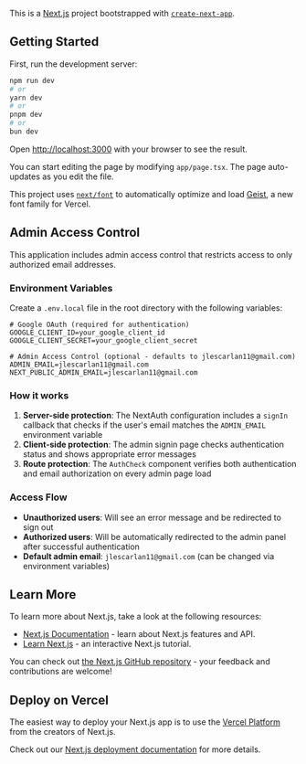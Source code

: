 This is a [Next.js](https://nextjs.org) project bootstrapped with [`create-next-app`](https://nextjs.org/docs/app/api-reference/cli/create-next-app).

## Getting Started

First, run the development server:

```bash
npm run dev
# or
yarn dev
# or
pnpm dev
# or
bun dev
```

Open [http://localhost:3000](http://localhost:3000) with your browser to see the result.

You can start editing the page by modifying `app/page.tsx`. The page auto-updates as you edit the file.

This project uses [`next/font`](https://nextjs.org/docs/app/building-your-application/optimizing/fonts) to automatically optimize and load [Geist](https://vercel.com/font), a new font family for Vercel.

## Admin Access Control

This application includes admin access control that restricts access to only authorized email addresses.

### Environment Variables

Create a `.env.local` file in the root directory with the following variables:

```env
# Google OAuth (required for authentication)
GOOGLE_CLIENT_ID=your_google_client_id
GOOGLE_CLIENT_SECRET=your_google_client_secret

# Admin Access Control (optional - defaults to jlescarlan11@gmail.com)
ADMIN_EMAIL=jlescarlan11@gmail.com
NEXT_PUBLIC_ADMIN_EMAIL=jlescarlan11@gmail.com
```

### How it works

1. **Server-side protection**: The NextAuth configuration includes a `signIn` callback that checks if the user's email matches the `ADMIN_EMAIL` environment variable
2. **Client-side protection**: The admin signin page checks authentication status and shows appropriate error messages
3. **Route protection**: The `AuthCheck` component verifies both authentication and email authorization on every admin page load

### Access Flow

- **Unauthorized users**: Will see an error message and be redirected to sign out
- **Authorized users**: Will be automatically redirected to the admin panel after successful authentication
- **Default admin email**: `jlescarlan11@gmail.com` (can be changed via environment variables)

## Learn More

To learn more about Next.js, take a look at the following resources:

- [Next.js Documentation](https://nextjs.org/docs) - learn about Next.js features and API.
- [Learn Next.js](https://nextjs.org/learn) - an interactive Next.js tutorial.

You can check out [the Next.js GitHub repository](https://github.com/vercel/next.js) - your feedback and contributions are welcome!

## Deploy on Vercel

The easiest way to deploy your Next.js app is to use the [Vercel Platform](https://vercel.com/new?utm_medium=default-template&filter=next.js&utm_source=create-next-app&utm_campaign=create-next-app-readme) from the creators of Next.js.

Check out our [Next.js deployment documentation](https://nextjs.org/docs/app/building-your-application/deploying) for more details.
